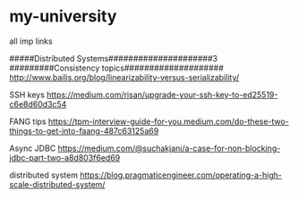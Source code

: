 # my-university
all imp links

#####Distributed Systems#####################3
#########Consistency topics####################
http://www.bailis.org/blog/linearizability-versus-serializability/

SSH keys
https://medium.com/risan/upgrade-your-ssh-key-to-ed25519-c6e8d60d3c54

FANG tips
https://tpm-interview-guide-for-you.medium.com/do-these-two-things-to-get-into-faang-487c63125a69

Async JDBC
https://medium.com/@suchakjani/a-case-for-non-blocking-jdbc-part-two-a8d803f6ed69

distributed system
https://blog.pragmaticengineer.com/operating-a-high-scale-distributed-system/
